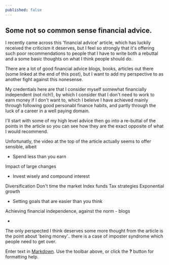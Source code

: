 ```yaml
---
published: false
---
```

## Some not so common sense financial advice.

I recently came across this 'financial advice' article, which has luckily received the criticism it deserves, but I feel so strongly that it's offering such poor recommendations to people that I have to write both a rebuttal and a some basic thoughts on what I think people should do.

There are a lot of good financial advice blogs, books, articles out there (some linked at the end of this post), but I want to add my perspective to as another fight against this nonesense.

My credentials here are that I consider myself somewhat financially independent (not rich!), by which I consider that I don't need to work to earn money if I don't want to, which I beleive I have achieved mainly through following good personabl finance habits, and partly through the luck of a career in a well paying domain.

I'll start with some of my high level advice then go into a re-buttal of the points in the article so you can see how they are the exact opposite of what I would recommend.

Unfortunatly, the video at the top of the article actually seems to offer sensible, albeit 
- Spend less than you earn

Impact of large changes

- Invest wisely and compound interest

Diversification
Don't time the market
Index funds
Tax strategies
Exponential growth

- Setting goals that are easier than you think

Achieving financial independence, against the norm - blogs

- 



The only perspected I think deserves some more thought from the article is the point about 'being money'.. there is a case of imposter syndrome which people need to get over.


Enter text in [Markdown](http://daringfireball.net/projects/markdown/). Use the toolbar above, or click the **?** button for formatting help.
